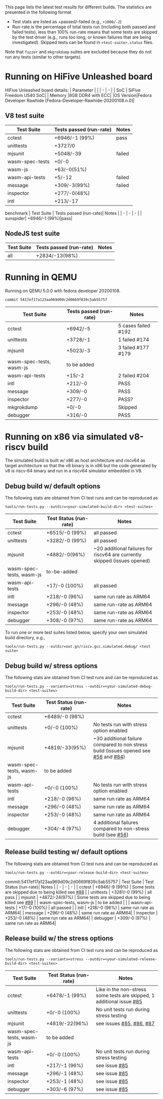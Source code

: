 This page lists the latest test results for different builds. The statistics are presented in the following format
- Test stats are listed as +passed/-failed (e.g., `+1000/-2`)
- Run-rate is the percentage of total tests run (including both passed and failed tests), less than 100% run-rate means that some tests are skipped by the test driver (e.g., runs too long, or known failures that are being investigated). Skipped tests can be found in `<test-suite>.status` files.

Note that `fuzzer` and `mkgrokdump` suites are excluded because they do not run any tests (similar to other targets).

# Running on HiFive Unleashed board
 
HiFive Unleashed board details:
| Parameter | |
| - | - |
| SoC | SiFive Freedom U540 SoC|
| Memory |8GB DDR4 with ECC|
|OS Version|Fedora Developer Rawhide [Fedora-Developer-Rawhide-20200108.n.0]|

## V8 test suite

| Test Suite | Tests passed (run-rate)| Notes |
| - | - | - |
| cctest | +6946/-1 (99%)|pass|
| unittests | +3727/0 | |
| mjsunit | +5048/-39 |failed |
| wasm-spec-tests| +0/-0 | |
| wasm-js | +63/-0(51%) | |
| wasm-api-tests |+5/-12|failed |
| message|+309/-3(99%)|failed|
|inspector|+277/-0(48%)||
|intl|+213/-17 ||

benchmark
| Test Suite | Tests passed (run-rate)| Notes |
| - | - | - |
| sunspider| +6946/-1 (99%)|pass|


## NodeJS test suite

| Test Suite | Tests passed (run-rate)| Notes |
| - | - | - |
|all |+2834/-13(98%)||

# Running in QEMU

Running on QEMU 5.0.0 with fedora developer 20200108.

`commit 5417ef17a123aa969d09c2d0669f839c5ab55757`

| Test Suite | Tests passed (run-rate)| Notes |
| - | - | - |
| cctest | +6942/-5  | 5 cases failed #192|
| unittests | +3728/-1 | 1 failed #174|
| mjsunit | +5023/-3 | 3 failed #177 #179|
| wasm-spec-tests, wasm-js | to be added  |  |
| wasm-api-tests |+15/-2 | 2 failed #204|
| intl  | +212/-0 | PASS |
| message| +309/-0  |PASS|
| inspector| +277/-0  |PASS?|
| mkgrokdump| +0/-0 |Skipped|
| debugger | +316/-0 |PASS|

# Running on x86 via simulated v8-riscv build

The simulated build is built w/ x86 as host architecture and riscv64 as target architecture so that the v8 binary is in x86 but the code generated by v8 is riscv-64 binary and run in a riscv64 simulator embedded in V8.

## Debug build w/ default options

The following stats are obtained from CI test runs and can be reproduced as
```
tools/run-tests.py --outdir=<your-simulated-build-dir> <test-suites>
```

| Test Suite | Test Status (run-rate)| Notes |
| - | - | - |
| cctest | +6515/-0 (99%) | all passed |
| unittests | +3282/-0 (99%) | all passed |
| mjsunit | +4882/-0(96%) | ~20 additional failures for riscv64 are currently skipped (issues opened)|
| wasm-spec-tests, wasm-js | to-be-added |  |
| wasm-api-tests | +17/-0 (100%) | all passed |
| intl | +218/-0 (96%) | same run rate as ARM64 |
| message | +296/-0 (48%) | same run-rate as ARM64 |
| inspector | +253/-0 (48%) | same run-rate as ARM64 |
| debugger | +308/-0 (97%) | same run-rate as ARM64 |

To run one or more test suites listed below, specify your own simulated build directory, e.g.,
```
tools/run-tests.py --outdir=out.gn/riscv.gcc.simulated.debug/ <test suite>
```

## Debug build w/ stress options

The following stats are obtained from CI test runs and can be reproduced as
```
tools/run-tests.py --variants=stress --outdir=<your-simulated-debug-build-dir> <test-suites>
```

| Test Suite | Test Status (run-rate)| Notes |
| - | - | - |
| cctest | +6489/-0 (98%) | |
| unittests | +0/-0 (100%) | No tests run with stress option enabled |
| mjsunit | +4819/-33(95%) | ~30 additional failure compared to non stress build (issues opened see [#56](https://github.com/v8-riscv/v8/issues/56) and [#84](https://github.com/v8-riscv/v8/issues/84)) |
| wasm-spec-tests, wasm-js | to be added|  |
| wasm-api-tests | +0/-0 (100%) | No tests run with stress option enabled |
| intl | +218/-0 (96%) | same run rate as ARM64|
| message | +296/-0 (48%) |same run rate as ARM64 |
| inspector | +253/-0 (48%) | same run rate as ARM64|
| debugger | +304/-4 (97%) | 4 additional failures compared to non-stress build (see [#56](https://github.com/v8-riscv/v8/issues/56))|

## Release build testing w/ default options

The following stats are obtained from CI test runs and can be reproduced as
```
tools/run-tests.py --outdir=<your-release-build-dir> <test-suites>
```
commit:5417ef17a123aa969d09c2d0669f839c5ab55757
| Test Suite | Test Status (run-rate)| Notes |
| - | - | - |
| cctest | +6946/-9 (99%) | Some tests are skipped due to being killed see [#88](https://github.com/v8-riscv/v8/issues/88) |
| unittests | +3281/-0 (99%) | all pass |
| mjsunit | +4872/-24(97%) | Some tests are skipped due to being killed see [#89](https://github.com/v8-riscv/v8/issues/89) |
| wasm-spec-tests, wasm-js | to be added |  |
| wasm-api-tests | +17/-0 (100%) | all passed |
| intl | +218/-0 (96%) | same run rate as ARM64|
| message | +296/-0 (48%) | same run rate as ARM64|
| inspector | +253/-0 (48%) | same run rate as ARM64|
| debugger | +309/-0 (97%) | same run rate as ARM64|

## Release build w/ the stress options

The following stats are obtained from CI test runs and can be reproduced as
```
tools/run-tests.py --variants=stress --outdir=<your-simulated-release-build-dir> <test-suites>
```

| Test Suite | Test Status (run-rate)| Notes |
| - | - | - |
| cctest | +6478/-1 (99%) | Like in the non-stress some tests are skipped, 1 additional issue [#85](https://github.com/v8-riscv/v8/issues/85) |
| unittests | +0/-0 (100%) | No unit tests run during stress testing |
| mjsunit | +4819/-22(96%) | see issues [#85](https://github.com/v8-riscv/v8/issues/85), [#86](https://github.com/v8-riscv/v8/issues/86), [#87](https://github.com/v8-riscv/v8/issues/87) |
| wasm-spec-tests, wasm-js | to be added |  |
| wasm-api-tests | +0/-0 (100%) | No unit tests run during stress testing |
| intl | +217/-1 (96%) | see issue [#85](https://github.com/v8-riscv/v8/issues/85) |
| message | +296/-1 (48%) | see issue [#85](https://github.com/v8-riscv/v8/issues/85) |
| inspector | +253/-1 (48%) | see issue [#85](https://github.com/v8-riscv/v8/issues/85) |
| debugger | +303/-6 (97%) | see issue [#85](https://github.com/v8-riscv/v8/issues/85) |




